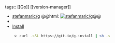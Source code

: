 tags:: [[Go]] [[version-manager]]

- [stefanmaric/g](https://github.com/stefanmaric/g)
  @@html: <a href="https://github.com/stefanmaric/g/"><img src="https://github-readme-stats-astronomer.vercel.app/api/pin/?username=stefanmaric&repo=g&theme=tokyonight" alt="stefanmaric/g"/></a>@@
-
- [Install](https://github.com/stefanmaric/g#single-line-installation)
	- ```bash
	  curl -sSL https://git.io/g-install | sh -s
	  ```
